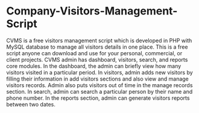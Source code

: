 # Company-Visitors-Management-Script
CVMS is a free visitors management script which is developed in PHP with MySQL database to manage all visitors details in one place. This is a free script anyone can download and use for your personal, commercial, or client projects. CVMS admin has dashboard, visitors, search, and reports core modules. In the dashboard, the admin can briefly view how many visitors visited in a particular period. In visitors, admin adds new visitors by filling their information in add visitors sections and also view and manage visitors records. Admin also puts visitors out of time in the manage records section. In search, admin can search a particular person by their name and phone number. In the reports section, admin can generate visitors reports between two dates.
